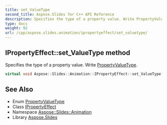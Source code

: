 ```yaml
---
title: set_ValueType
second_title: Aspose.Slides for C++ API Reference
description: Specifies the type of a property value. Write PropertyValueType.
type: docs
weight: 92
url: /cpp/aspose.slides.animation/ipropertyeffect/set_valuetype/
---
```

## IPropertyEffect::set_ValueType method


Specifies the type of a property value. Write [PropertyValueType](../../propertyvaluetype/).

```cpp
virtual void Aspose::Slides::Animation::IPropertyEffect::set_ValueType(PropertyValueType value)=0
```

## See Also

* Enum [PropertyValueType](../../propertyvaluetype/)
* Class [IPropertyEffect](../)
* Namespace [Aspose::Slides::Animation](../../)
* Library [Aspose.Slides](../../../)
